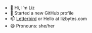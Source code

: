 - 👋 Hi, I’m Liz
- 🌱 Started a new GitHub profile
- 📫 [Letterbird](https://letterbird.co/liz) or Hello at lizbytes.com
- 😄 Pronouns: she/her
